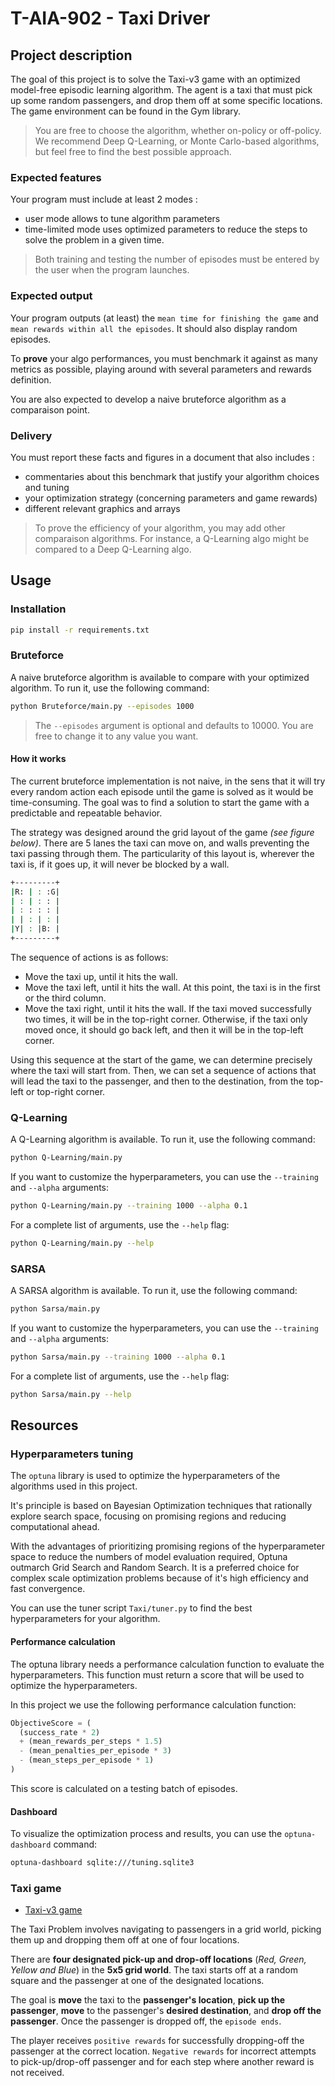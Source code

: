 # T-AIA-902 - Taxi Driver

## Project description

The goal of this project is to solve the Taxi-v3 game with an optimized model-free episodic learning algorithm. The agent is a taxi that must pick up some random passengers, and drop them off at some specific locations. The game environment can be found in the Gym library.

> You are free to choose the algorithm, whether on-policy or off-policy.
> We recommend Deep Q-Learning, or Monte Carlo-based algorithms, but feel free to find the best possible approach.

### Expected features

Your program must include at least 2 modes :

- user mode allows to tune algorithm parameters
- time-limited mode uses optimized parameters to reduce the steps to solve the problem in a given time.

> Both training and testing the number of episodes must be entered by the user when the program launches.

### Expected output

Your program outputs (at least) the `mean time for finishing the game` and `mean rewards within all the episodes`. It should also display random episodes.

To **prove** your algo performances, you must benchmark it against as many metrics as possible, playing around with several parameters and rewards definition.

You are also expected to develop a naive bruteforce algorithm as a comparaison point.

### Delivery

You must report these facts and figures in a document that also includes :

- commentaries about this benchmark that justify your algorithm choices and tuning
- your optimization strategy (concerning parameters and game rewards)
- different relevant graphics and arrays

> To prove the efficiency of your algorithm, you may add other comparaison algorithms.
> For instance, a Q-Learning algo might be compared to a Deep Q-Learning algo.

## Usage

### Installation

```bash
pip install -r requirements.txt
```

### Bruteforce

A naive bruteforce algorithm is available to compare with your optimized algorithm. To run it, use the following command:

```bash
python Bruteforce/main.py --episodes 1000
```

> The `--episodes` argument is optional and defaults to 10000. You are free to change it to any value you want.

#### How it works

The current bruteforce implementation is not naive, in the sens that it will try every random action each episode until the game is solved as it would be time-consuming. The goal was to find a solution to start the game with a predictable and repeatable behavior.

The strategy was designed around the grid layout of the game *(see figure below)*. There are 5 lanes the taxi can move on, and walls preventing the taxi passing through them. The particularity of this layout is, wherever the taxi is, if it goes up, it will never be blocked by a wall.

```bash
+---------+
|R: | : :G|
| : | : : |
| : : : : |
| | : | : |
|Y| : |B: |
+---------+
```

The sequence of actions is as follows:

- Move the taxi up, until it hits the wall.
- Move the taxi left, until it hits the wall. At this point, the taxi is in the first or the third column.
- Move the taxi right, until it hits the wall. If the taxi moved successfully two times, it will be in the top-right corner. Otherwise, if the taxi only moved once, it should go back left, and then it will be in the top-left corner.

Using this sequence at the start of the game, we can determine precisely where the taxi will start from. Then, we can set a sequence of actions that will lead the taxi to the passenger, and then to the destination, from the top-left or top-right corner.

### Q-Learning

A Q-Learning algorithm is available. To run it, use the following command:

```bash
python Q-Learning/main.py
```

If you want to customize the hyperparameters, you can use the `--training` and `--alpha` arguments:

```bash
python Q-Learning/main.py --training 1000 --alpha 0.1
```

For a complete list of arguments, use the `--help` flag:

```bash
python Q-Learning/main.py --help
```

### SARSA

A SARSA algorithm is available. To run it, use the following command:

```bash
python Sarsa/main.py
```

If you want to customize the hyperparameters, you can use the `--training` and `--alpha` arguments:

```bash
python Sarsa/main.py --training 1000 --alpha 0.1
```

For a complete list of arguments, use the `--help` flag:

```bash
python Sarsa/main.py --help
```

## Resources

### Hyperparameters tuning

The `optuna` library is used to optimize the hyperparameters of the algorithms used in this project.

It's principle is based on Bayesian Optimization techniques that rationally explore search space, focusing on promising regions and reducing computational ahead.

With the advantages of prioritizing promising regions of the hyperparameter space to reduce the numbers of model evaluation required, Optuna outmarch Grid Search and Random Search. It is a preferred choice for complex scale optimization problems because of it's high efficiency and fast convergence.

You can use the tuner script `Taxi/tuner.py` to find the best hyperparameters for your algorithm.

#### Performance calculation

The optuna library needs a performance calculation function to evaluate the hyperparameters. This function must return a score that will be used to optimize the hyperparameters.

In this project we use the following performance calculation function:

```python
ObjectiveScore = (
  (success_rate * 2)
  + (mean_rewards_per_steps * 1.5)
  - (mean_penalties_per_episode * 3)
  - (mean_steps_per_episode * 1)
)
```

This score is calculated on a testing batch of episodes.

#### Dashboard

To visualize the optimization process and results, you can use the `optuna-dashboard` command:

```bash
optuna-dashboard sqlite:///tuning.sqlite3
```

### Taxi game

- [Taxi-v3 game](https://gymnasium.farama.org/environments/toy_text/taxi/)

The Taxi Problem involves navigating to passengers in a grid world, picking them up and dropping them off at one of four locations.

There are **four designated pick-up and drop-off locations** (*Red, Green, Yellow and Blue*) in the **5x5 grid world**. The taxi starts off at a random square and the passenger at one of the designated locations.

The goal is **move** the taxi to the **passenger's location**, **pick up the passenger**, **move** to the passenger's **desired destination**, and **drop off the passenger**. Once the passenger is dropped off, the `episode ends`.

The player receives `positive rewards` for successfully dropping-off the passenger at the correct location. `Negative rewards` for incorrect attempts to pick-up/drop-off passenger and for each step where another reward is not received.
